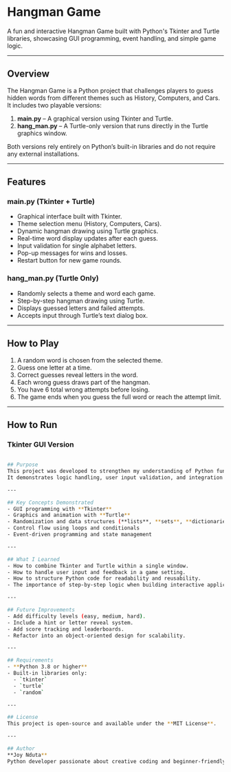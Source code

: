 
# Hangman Game

A fun and interactive Hangman Game built with Python's Tkinter and Turtle libraries, showcasing GUI programming, event handling, and simple game logic.

---

## Overview
The Hangman Game is a Python project that challenges players to guess hidden words from different themes such as History, Computers, and Cars.  
It includes two playable versions:

1. **main.py** – A graphical version using Tkinter and Turtle.  
2. **hang_man.py** – A Turtle-only version that runs directly in the Turtle graphics window.  

Both versions rely entirely on Python’s built-in libraries and do not require any external installations.

---

## Features

### main.py (Tkinter + Turtle)
- Graphical interface built with Tkinter.  
- Theme selection menu (History, Computers, Cars).  
- Dynamic hangman drawing using Turtle graphics.  
- Real-time word display updates after each guess.  
- Input validation for single alphabet letters.  
- Pop-up messages for wins and losses.  
- Restart button for new game rounds.  

### hang_man.py (Turtle Only)
- Randomly selects a theme and word each game.  
- Step-by-step hangman drawing using Turtle.  
- Displays guessed letters and failed attempts.  
- Accepts input through Turtle’s text dialog box.  

---

## How to Play
1. A random word is chosen from the selected theme.  
2. Guess one letter at a time.  
3. Correct guesses reveal letters in the word.  
4. Each wrong guess draws part of the hangman.  
5. You have 6 total wrong attempts before losing.  
6. The game ends when you guess the full word or reach the attempt limit.  

---

## How to Run

### Tkinter GUI Version
```bash python main.py

## Purpose
This project was developed to strengthen my understanding of Python fundamentals, GUI development, and visualization using Turtle.  
It demonstrates logic handling, user input validation, and integration of multiple built-in Python modules.

---

## Key Concepts Demonstrated
- GUI programming with **Tkinter**
- Graphics and animation with **Turtle**
- Randomization and data structures (**lists**, **sets**, **dictionaries**)
- Control flow using loops and conditionals
- Event-driven programming and state management

---

## What I Learned
- How to combine Tkinter and Turtle within a single window.
- How to handle user input and feedback in a game setting.
- How to structure Python code for readability and reusability.
- The importance of step-by-step logic when building interactive applications.

---

## Future Improvements
- Add difficulty levels (easy, medium, hard).
- Include a hint or letter reveal system.
- Add score tracking and leaderboards.
- Refactor into an object-oriented design for scalability.

---

## Requirements
- **Python 3.8 or higher**
- Built-in libraries only:
  - `tkinter`
  - `turtle`
  - `random`

---

## License
This project is open-source and available under the **MIT License**.

---

## Author
**Joy Nduta**  
Python developer passionate about creative coding and beginner-friendly projects.




